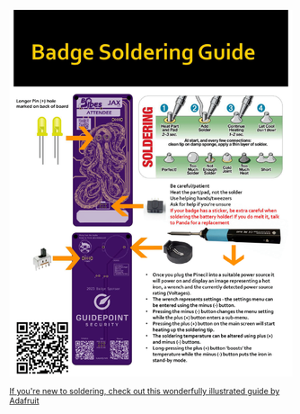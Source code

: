 ![Soldering Guide](risingfromthedepths.png)

[If you're new to soldering, check out this wonderfully illustrated guide by Adafruit](https://learn.adafruit.com/adafruit-guide-excellent-soldering?view=all#preparation)
